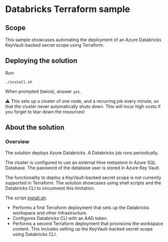 # Databricks Terraform sample

## Scope

This sample showcases automating the deployment of an Azure Databricks KeyVault-backed secret scope using Terraform.

## Deploying the solution

Run:

```shell
./install.sh
```

When prompted (twice), answer `yes`.

⚠️ This sets up a cluster of one node, and a recurring job every minute, so that the cluster never automatically shuts down. This will incur high costs if you forget to tear down the resources!

## About the solution

### Overview

The solution deploys Azure Databricks. A Databricks job runs periodically.

The cluster is configured to use an external Hive metastore in Azure SQL Database. The password of the database user is stored in Azure Key Vault.

The functionality to deploy a KeyVault-backed secret scope is not currently supported in Terraform. The solution showcases using shell scripts and the Databricks CLI to circumvent this limitation.	

The script [install.sh](install.sh):

- Performs a first Terraform deployment that sets up the Databricks workspace and other infrastructure.
- Configures Databricks CLI with an AAD token.
- Performs a second Terraform deployment that provisions the workspace content. This includes setting up the KeyVault-backed secret scope using Databricks CLI.
